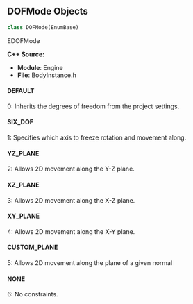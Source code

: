 ## DOFMode Objects

```python
class DOFMode(EnumBase)
```

EDOFMode

**C++ Source:**

- **Module**: Engine
- **File**: BodyInstance.h

<a id="unreal.DOFMode.DEFAULT"></a>

#### DEFAULT

0: Inherits the degrees of freedom from the project settings.

<a id="unreal.DOFMode.SIX_DOF"></a>

#### SIX_DOF

1: Specifies which axis to freeze rotation and movement along.

<a id="unreal.DOFMode.YZ_PLANE"></a>

#### YZ_PLANE

2: Allows 2D movement along the Y-Z plane.

<a id="unreal.DOFMode.XZ_PLANE"></a>

#### XZ_PLANE

3: Allows 2D movement along the X-Z plane.

<a id="unreal.DOFMode.XY_PLANE"></a>

#### XY_PLANE

4: Allows 2D movement along the X-Y plane.

<a id="unreal.DOFMode.CUSTOM_PLANE"></a>

#### CUSTOM_PLANE

5: Allows 2D movement along the plane of a given normal

<a id="unreal.DOFMode.NONE"></a>

#### NONE

6: No constraints.

<a id="unreal.LockedAxis"></a>